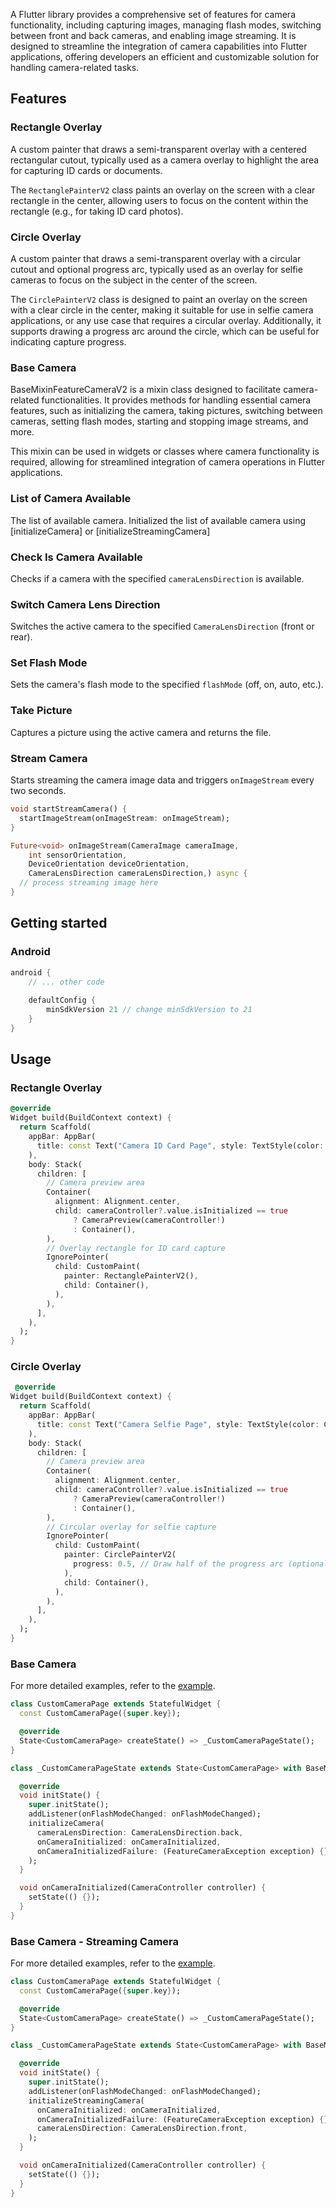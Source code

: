 A Flutter library provides a comprehensive set of features for camera functionality,
including capturing images, managing flash modes, switching between front and back cameras, and
enabling image streaming.
It is designed to streamline the integration of camera capabilities into Flutter applications,
offering developers an efficient and customizable solution for handling camera-related tasks.

## Features

### Rectangle Overlay

A custom painter that draws a semi-transparent overlay with a centered rectangular cutout,
typically used as a camera overlay to highlight the area for capturing ID cards or documents.

The `RectanglePainterV2` class paints an overlay on the screen with a clear rectangle in the center,
allowing users to focus on the content within the rectangle (e.g., for taking ID card photos).

### Circle Overlay

A custom painter that draws a semi-transparent overlay with a circular cutout and optional progress
arc,
typically used as an overlay for selfie cameras to focus on the subject in the center of the screen.

The `CirclePainterV2` class is designed to paint an overlay on the screen with a clear circle in the
center,
making it suitable for use in selfie camera applications, or any use case that requires a circular
overlay.
Additionally, it supports drawing a progress arc around the circle, which can be useful for
indicating capture progress.

### Base Camera

BaseMixinFeatureCameraV2 is a mixin class designed to facilitate camera-related
functionalities.
It provides methods for handling essential camera features, such as initializing the camera, taking
pictures,
switching between cameras, setting flash modes, starting and stopping image streams, and more.

This mixin can be used in widgets or classes where camera functionality is required, allowing for
streamlined integration of camera operations in Flutter applications.

### List of Camera Available

The list of available camera.
Initialized the list of available camera using [initializeCamera] or [initializeStreamingCamera]

### Check Is Camera Available

Checks if a camera with the specified `cameraLensDirection` is available.

### Switch Camera Lens Direction

Switches the active camera to the specified `CameraLensDirection` (front or rear).

### Set Flash Mode

Sets the camera's flash mode to the specified `flashMode` (off, on, auto, etc.).

### Take Picture

Captures a picture using the active camera and returns the file.

### Stream Camera

Starts streaming the camera image data and triggers `onImageStream` every two seconds.

```dart
void startStreamCamera() {
  startImageStream(onImageStream: onImageStream);
}

Future<void> onImageStream(CameraImage cameraImage, 
    int sensorOrientation,
    DeviceOrientation deviceOrientation,
    CameraLensDirection cameraLensDirection,) async {
  // process streaming image here
}
```

## Getting started

### Android

```gradle
android {
    // ... other code
    
    defaultConfig {
        minSdkVersion 21 // change minSdkVersion to 21
    }
}
```

## Usage

### Rectangle Overlay

```dart
@override
Widget build(BuildContext context) {
  return Scaffold(
    appBar: AppBar(
      title: const Text("Camera ID Card Page", style: TextStyle(color: Colors.black)),
    ),
    body: Stack(
      children: [
        // Camera preview area
        Container(
          alignment: Alignment.center,
          child: cameraController?.value.isInitialized == true
              ? CameraPreview(cameraController!)
              : Container(),
        ),
        // Overlay rectangle for ID card capture
        IgnorePointer(
          child: CustomPaint(
            painter: RectanglePainterV2(),
            child: Container(),
          ),
        ),
      ],
    ),
  );
}
```

### Circle Overlay

```dart
 @override
Widget build(BuildContext context) {
  return Scaffold(
    appBar: AppBar(
      title: const Text("Camera Selfie Page", style: TextStyle(color: Colors.black)),
    ),
    body: Stack(
      children: [
        // Camera preview area
        Container(
          alignment: Alignment.center,
          child: cameraController?.value.isInitialized == true
              ? CameraPreview(cameraController!)
              : Container(),
        ),
        // Circular overlay for selfie capture
        IgnorePointer(
          child: CustomPaint(
            painter: CirclePainterV2(
              progress: 0.5, // Draw half of the progress arc (optional)
            ),
            child: Container(),
          ),
        ),
      ],
    ),
  );
}
```

### Base Camera

For more detailed examples, refer to
the [example](https://github.com/fadlurahmanfdev/flutter_feature_camera/blob/master/example/lib/presentation).

```dart
class CustomCameraPage extends StatefulWidget {
  const CustomCameraPage({super.key});

  @override
  State<CustomCameraPage> createState() => _CustomCameraPageState();
}

class _CustomCameraPageState extends State<CustomCameraPage> with BaseMixinFeatureCameraV2 {

  @override
  void initState() {
    super.initState();
    addListener(onFlashModeChanged: onFlashModeChanged);
    initializeCamera(
      cameraLensDirection: CameraLensDirection.back,
      onCameraInitialized: onCameraInitialized,
      onCameraInitializedFailure: (FeatureCameraException exception) {},
    );
  }

  void onCameraInitialized(CameraController controller) {
    setState(() {});
  }
}
```

### Base Camera - Streaming Camera

For more detailed examples, refer to
the [example](https://github.com/fadlurahmanfdev/flutter_feature_camera/blob/master/example/lib/presentation).

```dart
class CustomCameraPage extends StatefulWidget {
  const CustomCameraPage({super.key});

  @override
  State<CustomCameraPage> createState() => _CustomCameraPageState();
}

class _CustomCameraPageState extends State<CustomCameraPage> with BaseMixinFeatureCameraV2 {

  @override
  void initState() {
    super.initState();
    addListener(onFlashModeChanged: onFlashModeChanged);
    initializeStreamingCamera(
      onCameraInitialized: onCameraInitialized,
      onCameraInitializedFailure: (FeatureCameraException exception) {},
      cameraLensDirection: CameraLensDirection.front,
    );
  }

  void onCameraInitialized(CameraController controller) {
    setState(() {});
  }
}
```

